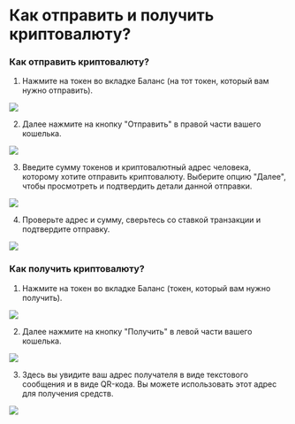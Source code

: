 # Как отправить и получить криптовалюту?

### Как отправить криптовалюту?

1. Нажмите на токен во вкладке Баланс (на тот токен, который вам нужно отправить).

![](../images/ios-sent-1-s.png)

2. Далее нажмите на кнопку "Отправить" в правой части вашего кошелька.

![](../images/ios-sent-2-s.png)

3. Введите сумму токенов и криптовалютный адрес человека, которому хотите отправить криптовалюту. Выберите опцию "Далее", чтобы просмотреть и подтвердить детали данной отправки.

![](../images/ios-sent-3-s.png)

4. Проверьте адрес и сумму, сверьтесь со ставкой транзакции и подтвердите отправку.

![](../images/ios-sent-4-s.png)

### Как получить криптовалюту?

1. Нажмите на токен во вкладке Баланс (токен, который вам нужно получить).

![](../images/ios-receive-1-s.png)

2. Далее нажмите на кнопку "Получить" в левой части вашего кошелька.

![](../images/ios-receive-2-s.png)

3. Здесь вы увидите ваш адрес получателя в виде текстового сообщения и в виде QR-кода. Вы можете использовать этот адрес для получения средств.

![](../images/ios-receive-3-s.png)



